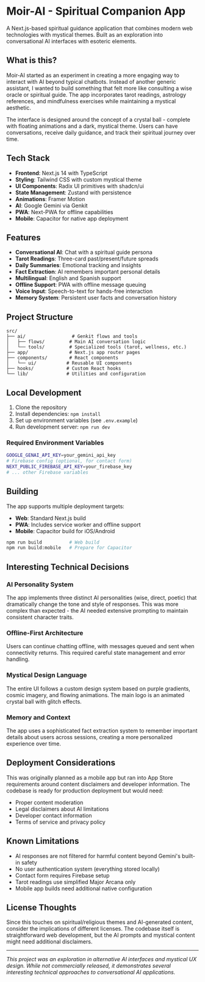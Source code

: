 # Moir-AI - Spiritual Companion App

A Next.js-based spiritual guidance application that combines modern web technologies with mystical themes. Built as an exploration into conversational AI interfaces with esoteric elements.

## What is this?

Moir-AI started as an experiment in creating a more engaging way to interact with AI beyond typical chatbots. Instead of another generic assistant, I wanted to build something that felt more like consulting a wise oracle or spiritual guide. The app incorporates tarot readings, astrology references, and mindfulness exercises while maintaining a mystical aesthetic.

The interface is designed around the concept of a crystal ball - complete with floating animations and a dark, mystical theme. Users can have conversations, receive daily guidance, and track their spiritual journey over time.

## Tech Stack

- **Frontend**: Next.js 14 with TypeScript
- **Styling**: Tailwind CSS with custom mystical theme
- **UI Components**: Radix UI primitives with shadcn/ui
- **State Management**: Zustand with persistence
- **Animations**: Framer Motion
- **AI**: Google Gemini via Genkit
- **PWA**: Next-PWA for offline capabilities
- **Mobile**: Capacitor for native app deployment

## Features

- **Conversational AI**: Chat with a spiritual guide persona
- **Tarot Readings**: Three-card past/present/future spreads
- **Daily Summaries**: Emotional tracking and insights
- **Fact Extraction**: AI remembers important personal details
- **Multilingual**: English and Spanish support
- **Offline Support**: PWA with offline message queuing
- **Voice Input**: Speech-to-text for hands-free interaction
- **Memory System**: Persistent user facts and conversation history

## Project Structure

```
src/
├── ai/                 # Genkit flows and tools
│   ├── flows/         # Main AI conversation logic
│   └── tools/         # Specialized tools (tarot, wellness, etc.)
├── app/               # Next.js app router pages
├── components/        # React components
│   └── ui/           # Reusable UI components
├── hooks/            # Custom React hooks
└── lib/              # Utilities and configuration
```

## Local Development

1. Clone the repository
2. Install dependencies: `npm install`
3. Set up environment variables (see `.env.example`)
4. Run development server: `npm run dev`

### Required Environment Variables

```bash
GOOGLE_GENAI_API_KEY=your_gemini_api_key
# Firebase config (optional, for contact form)
NEXT_PUBLIC_FIREBASE_API_KEY=your_firebase_key
# ... other Firebase variables
```

## Building

The app supports multiple deployment targets:

- **Web**: Standard Next.js build
- **PWA**: Includes service worker and offline support
- **Mobile**: Capacitor build for iOS/Android

```bash
npm run build          # Web build
npm run build:mobile   # Prepare for Capacitor
```

## Interesting Technical Decisions

### AI Personality System
The app implements three distinct AI personalities (wise, direct, poetic) that dramatically change the tone and style of responses. This was more complex than expected - the AI needed extensive prompting to maintain consistent character traits.

### Offline-First Architecture
Users can continue chatting offline, with messages queued and sent when connectivity returns. This required careful state management and error handling.

### Mystical Design Language
The entire UI follows a custom design system based on purple gradients, cosmic imagery, and flowing animations. The main logo is an animated crystal ball with glitch effects.

### Memory and Context
The app uses a sophisticated fact extraction system to remember important details about users across sessions, creating a more personalized experience over time.

## Deployment Considerations

This was originally planned as a mobile app but ran into App Store requirements around content disclaimers and developer information. The codebase is ready for production deployment but would need:

- Proper content moderation
- Legal disclaimers about AI limitations
- Developer contact information
- Terms of service and privacy policy

## Known Limitations

- AI responses are not filtered for harmful content beyond Gemini's built-in safety
- No user authentication system (everything stored locally)
- Contact form requires Firebase setup
- Tarot readings use simplified Major Arcana only
- Mobile app builds need additional native configuration

## License Thoughts

Since this touches on spiritual/religious themes and AI-generated content, consider the implications of different licenses. The codebase itself is straightforward web development, but the AI prompts and mystical content might need additional disclaimers.

---

*This project was an exploration in alternative AI interfaces and mystical UX design. While not commercially released, it demonstrates several interesting technical approaches to conversational AI applications.*